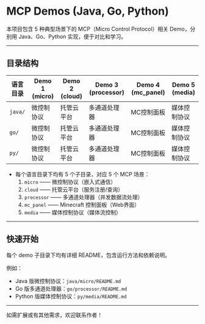 # MCP Demos (Java, Go, Python)

本项目包含 5 种典型场景下的 MCP（Micro Control Protocol）相关 Demo，分别用 Java、Go、Python 实现，便于对比和学习。

---

## 目录结构

| 语言目录 | Demo 1 (micro) | Demo 2 (cloud) | Demo 3 (processor) | Demo 4 (mc_panel) | Demo 5 (media) |
|----------|----------------|---------------|--------------------|-------------------|---------------|
| `java/`  | 微控制协议      | 托管云平台    | 多通道处理器       | MC控制面板        | 媒体控制协议  |
| `go/`    | 微控制协议      | 托管云平台    | 多通道处理器       | MC控制面板        | 媒体控制协议  |
| `py/`    | 微控制协议      | 托管云平台    | 多通道处理器       | MC控制面板        | 媒体控制协议  |

- 每个语言目录下均有 5 个子目录，对应 5 个 MCP 场景：
  1. `micro`      —— 微控制协议（嵌入式通信）
  2. `cloud`      —— 托管云平台（服务注册/查询）
  3. `processor`  —— 多通道处理器（并发数据流处理）
  4. `mc_panel`   —— Minecraft 控制面板（Web界面）
  5. `media`      —— 媒体控制协议（媒体流控制）

---

## 快速开始

每个 demo 子目录下均有详细 README，包含运行方法和依赖说明。

例如：
- Java 版微控制协议：`java/micro/README.md`
- Go 版多通道处理器：`go/processor/README.md`
- Python 版媒体控制协议：`py/media/README.md`

---

如需扩展或有其他需求，欢迎联系作者！ 